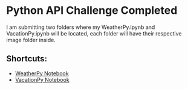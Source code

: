# Python API Challenge Completed
I am submitting two folders where my WeatherPy.ipynb and VacationPy.ipynb will be located, each folder will have their respective image folder inside. 
## Shortcuts:
* [WeatherPy Notebook](WeatherPy/WeatherPy_HW.ipynb) 
* [VacationPy Notebook](VacationPy/VacationPy.ipynb) 
